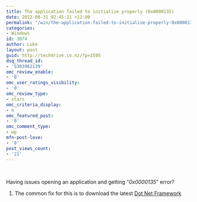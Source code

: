 ```yaml
---
title: The application failed to initialize properly (0x0000135)
date: 2012-08-31 02:45:11 +12:00
permalink: "/win/the-application-failed-to-initialize-properly-0x0000135/"
categories:
- Windows
id: 3074
author: Luke
layout: post
guid: http://techdrive.co.nz/?p=1595
dsq_thread_id:
- '5303962139'
omc_review_enable:
- '0'
omc_user_ratings_visibility:
- '0'
omc_review_type:
- stars
omc_criteria_display:
- n
omc_featured_post:
- '0'
omc_comment_type:
- wp
mfn-post-love:
- '0'
post_views_count:
- '21'
---
```


&nbsp;

Having issues opening an application and getting “_0x0000135_” error?

  1. The common fix for this is to download the latest <a title="Dot Net Framework" href="http://www.microsoft.com/net/download/version-4" target="_blank">Dot Net Framework</a>